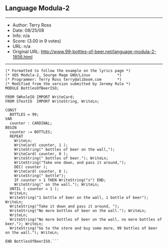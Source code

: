 
## Language Modula-2 ##
---
- Author: Terry Ross
- Date: 08/25/08
- Info: n/a
- Score:  (3.00 in 9 votes)
- URL: n/a
- Original URL: http://www.99-bottles-of-beer.net/language-modula-2-1856.html
---

```(* ISO Modula-2 version of 99 Bottles of Beer	      *)
(* Formatted to follow the example on the lyrics page *)
(* XDS Modula-2, Sourge Mage GNU/Linux		      *)
(* Programmer: Terry Ross terry@aliboom.com	      *)
(* Modified from the version submitted by Jeremy Rule *)
MODULE BottlesOfBeerISO;

FROM SWholeIO IMPORT WriteCard;
FROM STextIO  IMPORT WriteString, WriteLn;

CONST
  BOTTLES = 99;
VAR
  counter : CARDINAL;
BEGIN
  counter := BOTTLES;
  REPEAT
    WriteLn;
    WriteCard( counter, 1 );
    WriteString(" bottles of beer on the wall,");
    WriteCard( counter, 0 );
    WriteString(" bottles of beer."); WriteLn;
    WriteString("Take one down, and pass it around,");
    DEC( counter );
    WriteCard( counter, 0 );
    WriteString(" bottle");
    IF counter > 1 THEN WriteString("s") END;
    WriteString(" on the wall."); WriteLn;
  UNTIL ( counter = 1 );
  WriteLn;
  WriteString("1 bottle of beer on the wall, 1 bottle of beer"); WriteLn;
  WriteString("Take it down and pass it around, ");
  WriteString("No more bottles of beer on the wall."); WriteLn;
  WriteLn;
  WriteString("No more bottles of beer on the wall, no more bottles of beer."); WriteLn;
  WriteString("Go to the store and buy some more, 99 bottles of beer on the wall."); WriteLn;

END BottlesOfBeerISO.```